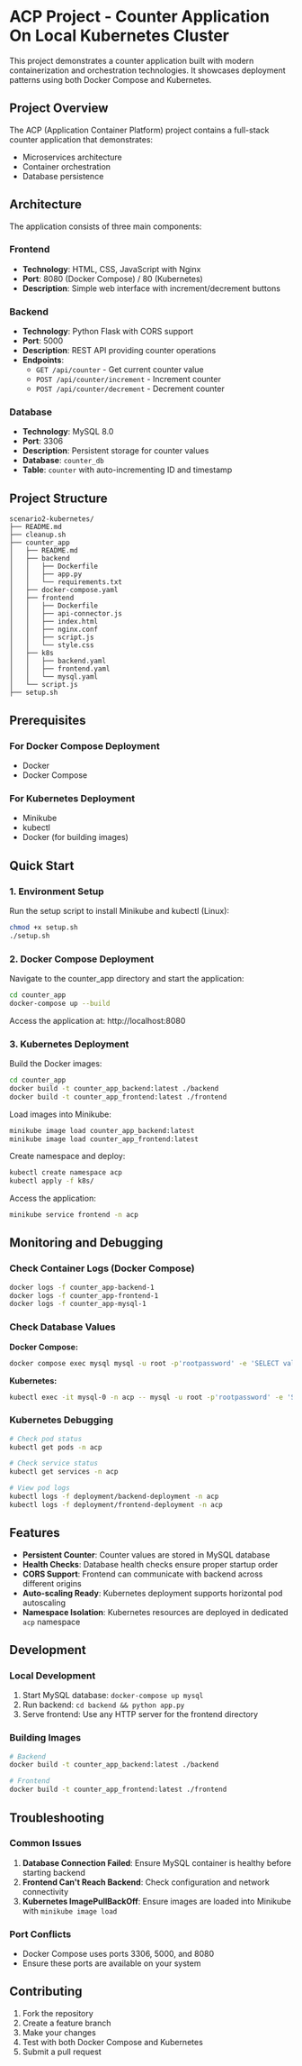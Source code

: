 # ACP Project - Counter Application On Local Kubernetes Cluster

This project demonstrates a counter application built with modern containerization and orchestration technologies. It showcases deployment patterns using both Docker Compose and Kubernetes.

## Project Overview

The ACP (Application Container Platform) project contains a full-stack counter application that demonstrates:
- Microservices architecture
- Container orchestration
- Database persistence


## Architecture

The application consists of three main components:

### Frontend
- **Technology**: HTML, CSS, JavaScript with Nginx
- **Port**: 8080 (Docker Compose) / 80 (Kubernetes)
- **Description**: Simple web interface with increment/decrement buttons

### Backend
- **Technology**: Python Flask with CORS support
- **Port**: 5000
- **Description**: REST API providing counter operations
- **Endpoints**:
  - `GET /api/counter` - Get current counter value
  - `POST /api/counter/increment` - Increment counter
  - `POST /api/counter/decrement` - Decrement counter

### Database
- **Technology**: MySQL 8.0
- **Port**: 3306
- **Description**: Persistent storage for counter values
- **Database**: `counter_db`
- **Table**: `counter` with auto-incrementing ID and timestamp

## Project Structure

```
scenario2-kubernetes/
├── README.md
├── cleanup.sh
├── counter_app
│   ├── README.md
│   ├── backend
│   │   ├── Dockerfile
│   │   ├── app.py
│   │   └── requirements.txt
│   ├── docker-compose.yaml
│   ├── frontend
│   │   ├── Dockerfile
│   │   ├── api-connector.js
│   │   ├── index.html
│   │   ├── nginx.conf
│   │   ├── script.js
│   │   └── style.css
│   ├── k8s
│   │   ├── backend.yaml
│   │   ├── frontend.yaml
│   │   └── mysql.yaml
│   └── script.js
├── setup.sh
```

## Prerequisites

### For Docker Compose Deployment
- Docker
- Docker Compose

### For Kubernetes Deployment
- Minikube
- kubectl
- Docker (for building images)

## Quick Start

### 1. Environment Setup

Run the setup script to install Minikube and kubectl (Linux):
```bash
chmod +x setup.sh
./setup.sh
```

### 2. Docker Compose Deployment

Navigate to the counter_app directory and start the application:
```bash
cd counter_app
docker-compose up --build
```

Access the application at: http://localhost:8080

### 3. Kubernetes Deployment

Build the Docker images:
```bash
cd counter_app
docker build -t counter_app_backend:latest ./backend
docker build -t counter_app_frontend:latest ./frontend
```

Load images into Minikube:
```bash
minikube image load counter_app_backend:latest
minikube image load counter_app_frontend:latest
```

Create namespace and deploy:
```bash
kubectl create namespace acp
kubectl apply -f k8s/
```

Access the application:
```bash
minikube service frontend -n acp
```

## Monitoring and Debugging

### Check Container Logs (Docker Compose)
```bash
docker logs -f counter_app-backend-1
docker logs -f counter_app-frontend-1
docker logs -f counter_app-mysql-1
```

### Check Database Values
**Docker Compose:**
```bash
docker compose exec mysql mysql -u root -p'rootpassword' -e 'SELECT value FROM counter_db.counter ORDER BY id DESC LIMIT 1;'
```

**Kubernetes:**
```bash
kubectl exec -it mysql-0 -n acp -- mysql -u root -p'rootpassword' -e 'SELECT value FROM counter_db.counter ORDER BY id DESC LIMIT 1;'
```

### Kubernetes Debugging
```bash
# Check pod status
kubectl get pods -n acp

# Check service status
kubectl get services -n acp

# View pod logs
kubectl logs -f deployment/backend-deployment -n acp
kubectl logs -f deployment/frontend-deployment -n acp
```

## Features

- **Persistent Counter**: Counter values are stored in MySQL database
- **Health Checks**: Database health checks ensure proper startup order
- **CORS Support**: Frontend can communicate with backend across different origins
- **Auto-scaling Ready**: Kubernetes deployment supports horizontal pod autoscaling
- **Namespace Isolation**: Kubernetes resources are deployed in dedicated `acp` namespace

## Development

### Local Development
1. Start MySQL database: `docker-compose up mysql`
2. Run backend: `cd backend && python app.py`
3. Serve frontend: Use any HTTP server for the frontend directory

### Building Images
```bash
# Backend
docker build -t counter_app_backend:latest ./backend

# Frontend  
docker build -t counter_app_frontend:latest ./frontend
```

## Troubleshooting

### Common Issues
1. **Database Connection Failed**: Ensure MySQL container is healthy before starting backend
2. **Frontend Can't Reach Backend**: Check configuration and network connectivity
3. **Kubernetes ImagePullBackOff**: Ensure images are loaded into Minikube with `minikube image load`

### Port Conflicts
- Docker Compose uses ports 3306, 5000, and 8080
- Ensure these ports are available on your system

## Contributing

1. Fork the repository
2. Create a feature branch
3. Make your changes
4. Test with both Docker Compose and Kubernetes
5. Submit a pull request

